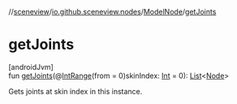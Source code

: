 //[sceneview](../../../index.md)/[io.github.sceneview.nodes](../index.md)/[ModelNode](index.md)/[getJoints](get-joints.md)

# getJoints

[androidJvm]\
fun [getJoints](get-joints.md)(@[IntRange](https://developer.android.com/reference/kotlin/androidx/annotation/IntRange.html)(from = 0)skinIndex: [Int](https://kotlinlang.org/api/latest/jvm/stdlib/kotlin/-int/index.html) = 0): [List](https://kotlinlang.org/api/latest/jvm/stdlib/kotlin.collections/-list/index.html)&lt;[Node](../-node/index.md)&gt;

Gets joints at skin index in this instance.
